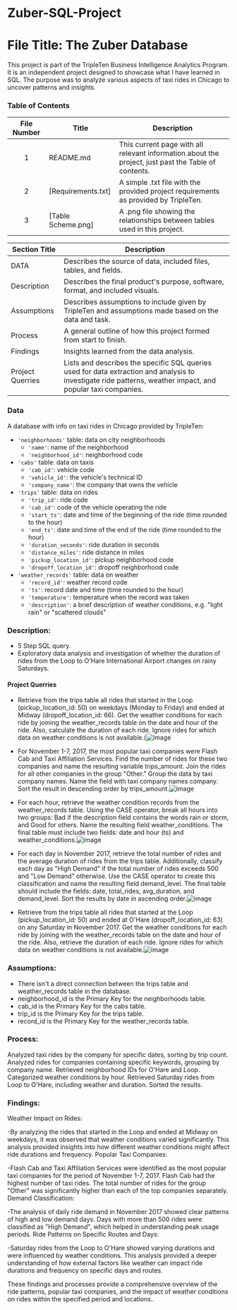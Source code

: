 # Zuber-SQL-Project
# File Title: The Zuber Database

This project is part of the TripleTen Business Intelligence Analytics Program. It is an independent project designed to showcase what I have learned in SQL. The purpose was to analyze various aspects of taxi rides in Chicago to uncover patterns and insights.

### Table of Contents
| File Number | Title | Description |
| :-----------: | ----------- |----------- |
| 1 | README.md | This current page with all relevant information about the project, just past the Table of contents. |
| 2 | [Requirements.txt] | A simple .txt file with the provided project requirements as provided by TripleTen. |
| 3 | [Table Scheme.png] | A .png file showing the relationships between tables used in this project. |

| Section Title | Description |
| ----------- |----------- |
| DATA | Describes the source of data, included files, tables, and fields. |
| Description | Describes the final product's purpose, software, format, and included visuals. |
| Assumptions | Describes assumptions to include given by TripleTen and assumptions made based on the data and task. |
| Process | A general outline of how this project formed from start to finish. |
| Findings | Insights learned from the data analysis. |
| Project Querries |Lists and describes the specific SQL queries used for data extraction and analysis to investigate ride patterns, weather impact, and popular taxi companies. |

### Data
A database with info on taxi rides in Chicago provided by TripleTen:
- `'neighborhoods'` table: data on city neighborhoods
    - `'name'`: name of the neighborhood
    - `'neighborhood_id'`: neighborhood code
- `'cabs'` table: data on taxis
    - `'cab_id'`: vehicle code
    - `'vehicle_id'`: the vehicle's technical ID
    - `'company_name'`: the company that owns the vehicle
- `'trips'` table: data on rides
    - `'trip_id'`: ride code
    - `'cab_id'`: code of the vehicle operating the ride
    - `'start_ts'`: date and time of the beginning of the ride (time rounded to the hour)
    - `'end_ts'`: date and time of the end of the ride (time rounded to the hour)
    - `'duration_seconds'`: ride duration in seconds
    - `'distance_miles'`: ride distance in miles
    - `'pickup_location_id'`: pickup neighborhood code
    - `'dropoff_location_id'`: dropoff neighborhood code
- `'weather_records'` table: data on weather
    - `'record_id'`: weather record code
    - `'ts'`: record date and time (time rounded to the hour)
    - `'temperature'`: temperature when the record was taken
    - `'description'`: a brief description of weather conditions, e.g. "light rain" or "scattered clouds"

### Description:
- 5 Step SQL query.
- Exploratory data analysis and investigation of whether the duration of rides from the Loop to O'Hare International Airport changes on rainy Saturdays.

 #### Project Querries 

- Retrieve from the trips table all rides that started in the Loop (pickup_location_id: 50) on weekdays (Monday to Friday) and ended at Midway (dropoff_location_id: 66). Get the weather conditions for each ride by joining the weather_records table on the date and hour of the ride. Also, calculate the duration of each ride. Ignore rides for which data on weather conditions is not available.(![image](https://github.com/user-attachments/assets/a3e408e7-5a78-4042-b05a-41f0b1bae607)

- For November 1-7, 2017, the most popular taxi companies were Flash Cab and Taxi Affiliation Services. Find the number of rides for these two companies and name the resulting variable trips_amount. Join the rides for all other companies in the group "Other." Group the data by taxi company names. Name the field with taxi company names company. Sort the result in descending order by trips_amount.![image](https://github.com/user-attachments/assets/2916d956-6d15-4e7e-b862-3e9c5eaa48ca)

- For each hour, retrieve the weather condition records from the weather_records table. Using the CASE operator, break all hours into two groups: Bad if the description field contains the words rain or storm, and Good for others. Name the resulting field weather_conditions. The final table must include two fields: date and hour (ts) and weather_conditions.![image](https://github.com/user-attachments/assets/ccb356e8-78ed-422d-8f1a-e74fffe4fc65)

- For each day in November 2017, retrieve the total number of rides and the average duration of rides from the trips table. Additionally, classify each day as "High Demand" if the total number of rides exceeds 500 and "Low Demand" otherwise. Use the CASE operator to create this classification and name the resulting field demand_level. The final table should include the fields: date, total_rides, avg_duration, and demand_level. Sort the results by date in ascending order.![image](https://github.com/user-attachments/assets/be4f5f4d-5a84-4ec3-8ae7-1befc5c1da56)

- Retrieve from the trips table all rides that started at the Loop (pickup_location_id: 50) and ended at O'Hare (dropoff_location_id: 63) on any Saturday in November 2017. Get the weather conditions for each ride by joining with the weather_records table on the date and hour of the ride. Also, retrieve the duration of each ride. Ignore rides for which data on weather conditions is not available.![image](https://github.com/user-attachments/assets/e7b2ec41-a06b-46c9-9c49-f939bf766eb8)






### Assumptions:
- There isn't a direct connection between the trips table and weather_records table in the database.
- neighborhood_id is the Primary Key for the neighborhoods table.
- cab_id is the Primary Key for the cabs table.
- trip_id is the Primary Key for the trips table.
- record_id is the Primary Key for the weather_records table.

### Process:
Analyzed taxi rides by the company for specific dates, sorting by trip count.
Analyzed rides for companies containing specific keywords, grouping by company name.
Retrieved neighborhood IDs for O'Hare and Loop.
Categorized weather conditions by hour.
Retrieved Saturday rides from Loop to O'Hare, including weather and duration.
Sorted the results.

### Findings:
Weather Impact on Rides:

-By analyzing the rides that started in the Loop and ended at Midway on weekdays, it was observed that weather conditions varied significantly. This analysis provided insights into how different weather conditions might affect ride durations and frequency.
Popular Taxi Companies:

-Flash Cab and Taxi Affiliation Services were identified as the most popular taxi companies for the period of November 1-7, 2017. Flash Cab had the highest number of taxi rides.
The total number of rides for the group "Other" was significantly higher than each of the top companies separately.
Demand Classification:

-The analysis of daily ride demand in November 2017 showed clear patterns of high and low demand days. Days with more than 500 rides were classified as "High Demand", which helped in understanding peak usage periods.
Ride Patterns on Specific Routes and Days:

-Saturday rides from the Loop to O'Hare showed varying durations and were influenced by weather conditions. This analysis provided a deeper understanding of how external factors like weather can impact ride durations and frequency on specific days and routes.

These findings and processes provide a comprehensive overview of the ride patterns, popular taxi companies, and the impact of weather conditions on rides within the specified period and locations..
